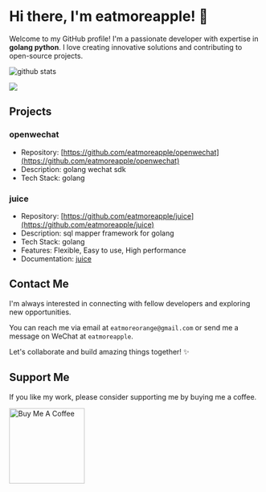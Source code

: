 # Hi there, I'm eatmoreapple! 👋

Welcome to my GitHub profile! I'm a passionate developer with expertise in **golang python**. I love creating innovative solutions and contributing to open-source projects.

![github stats](https://github-readme-stats.vercel.app/api?username=eatmoreapple&show_icons=true&theme=dracula)

<img src="https://github-readme-stats.vercel.app/api/top-langs/?username=eatmoreapple&layout=compact&theme=dracula" />

## Projects

### openwechat

- Repository: [https://github.com/eatmoreapple/openwechat](https://github.com/eatmoreapple/openwechat)
- Description: golang wechat sdk
- Tech Stack: golang

###  juice

- Repository: [https://github.com/eatmoreapple/juice](https://github.com/eatmoreapple/juice)
- Description: sql mapper framework for golang
- Tech Stack: golang
- Features: Flexible, Easy to use, High performance
- Documentation: [juice](https://juice-doc.readthedocs.io/en/latest/index.html)

## Contact Me

I'm always interested in connecting with fellow developers and exploring new opportunities. 

You can reach me via email at `eatmoreorange@gmail.com` or send me a message on WeChat at `eatmoreapple`.

Let's collaborate and build amazing things together! ✨


## Support Me

If you like my work, please consider supporting me by buying me a coffee.

<a href="./img/wechat_pay.jpg" target="_blank"><img src="https://cdn.buymeacoffee.com/buttons/v2/default-yellow.png" alt="Buy Me A Coffee" width="150" ></a>









